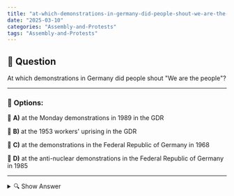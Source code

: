 ```yaml
---
title: "at-which-demonstrations-in-germany-did-people-shout-we-are-the-people"
date: "2025-03-10"
categories: "Assembly-and-Protests"
tags: "Assembly-and-Protests"
---
```


## 📌 **Question**

At which demonstrations in Germany did people shout "We are the people"?



---

### 📝 **Options:**

🔘 **A)** at the Monday demonstrations in 1989 in the GDR

🔘 **B)** at the 1953 workers' uprising in the GDR

🔘 **C)** at the demonstrations in the Federal Republic of Germany in 1968

🔘 **D)** at the anti-nuclear demonstrations in the Federal Republic of Germany in 1985

---

<details>
  <summary>🔍 Show Answer</summary>

  <p>
💡  <b>Correct Answer:</b>  a
  </p>
  <p>
    📖<b>Explanation:</b>
    The phrase "We are the people" became a symbol of the desire for freedom and change in the GDR. It played a central role in the Monday demonstrations in the fall of 1989, in which thousands of people in East Germany peacefully protested for democratic reforms and an end to SED rule. These demonstrations eventually led to the fall of the Berlin Wall and German reunification. In contrast, other historical protests, such as the 1953 workers' uprising or the demonstrations in the 1960s and 1980s, have been shaped by different slogans and goals.
  </p>
</details>
